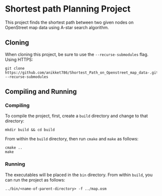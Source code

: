 # Shortest path Planning Project 

This project finds the shortest path between two given nodes on OpenStreet map data using A-star search algorithm.

## Cloning

When cloning this project, be sure to use the `--recurse-submodules` flag. Using HTTPS:
```
git clone https://github.com/anikket786/Shortest_Path_on_Openstreet_map_data-.git. --recurse-submodules
```

## Compiling and Running

### Compiling
To compile the project, first, create a `build` directory and change to that directory:
```
mkdir build && cd build
```
From within the `build` directory, then run `cmake` and `make` as follows:
```
cmake ..
make
```
### Running
The executables will be placed in the `bin` directory. From within `build`, you can run the project as follows:
```
../bin/<name-of-parent-directory> -f ../map.osm
```
